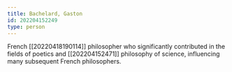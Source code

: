 ```yaml
---
title: Bachelard, Gaston
id: 202204152249
type: person
---
```


French [[20220418190114]] philosopher who significantly contributed in the fields of poetics and [[202204152471]] philosophy of science, influencing many subsequent French philosophers.
